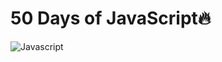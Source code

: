 # 50 Days of JavaScript🔥

![Javascript](https://user-images.githubusercontent.com/70385488/141609680-452ea3e6-989d-4620-8f49-dba63112a2b1.png)


